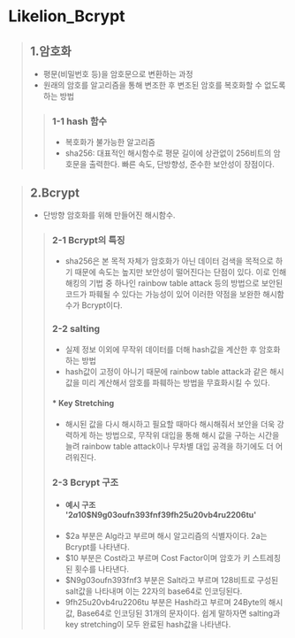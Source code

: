 # Likelion_Bcrypt  

> ## 1.암호화
> - 평문(비밀번호 등)을 암호문으로 변환하는 과정
> - 원래의 암호를 알고리즘을 통해 변조한 후 변조된 암호를 복호화할 수 없도록 하는 방법 
> > ### 1-1 hash 함수
> > - 복호화가 불가능한 알고리즘
> > - sha256: 대표적인 해시함수로 평문 길이에 상관없이 256비트의 암호문을 출력한다. 빠른 속도, 단방향성, 준수한 보안성이 장점이다.

> ## 2.Bcrypt
> - 단방향 암호화를 위해 만들어진 해시함수.
> > ### 2-1 Bcrypt의 특징
> > - sha256은 본 목적 자체가 암호화가 아닌 데이터 검색을 목적으로 하기 때문에 속도는 높지만 보안성이 떨어진다는 단점이 있다. 이로 인해 해킹의 기법 중 하나인 rainbow table attack 등의 방법으로 보안된 코드가 파훼될 수 있다는 가능성이 있어 이러한 약점을 보완한 해시함수가 Bcrypt이다.
> > ### 2-2 salting
> > - 실제 정보 이외에 무작위 데이터를 더해 hash값을 계산한 후 암호화하는 방법
> > - hash값이 고정이 아니기 때문에 rainbow table attack과 같은 해시값을 미리 계산해서 암호를 파훼하는 방법을 무효화시킬 수 있다.
> > #### * Key Stretching
> > - 해시된 값을 다시 해시하고 필요할 때마다 해시해줘서 보안을 더욱 강력하게 하는 방법으로, 무작위 대입을 통해 해시 값을 구하는 시간을 늘려 rainbow table attack이나 무차별 대입 공격을 하기에도 더 어려워진다.
> > ### 2-3 Bcrypt 구조
> > - #### 예시 구조 '$2a$10$N9g03oufn393fnf39fh25u20vb4ru2206tu'
> > - $2a 부분은 Alg라고 부르며 해시 알고리즘의 식별자이다. 2a는 Bcrypt를 나타낸다.
> > - $10 부분은 Cost라고 부르며 Cost Factor이며 암호가 키 스트레칭된 횟수를 나타낸다.
> > - $N9g03oufn393fnf3 부분은 Salt라고 부르며 128비트로 구성된 salt값을 나타내며 이는 22자의 base64로 인코딩된다.
> > - 9fh25u20vb4ru2206tu 부분은 Hash라고 부르며 24Byte의 해시 값, Base64로 인코딩된 31개의 문자이다. 쉽게 말하자면 salting과 key stretching이 모두 완료된 hash값을 나타낸다.
